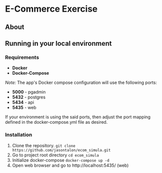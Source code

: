 # E-Commerce Exercise

## About

## Running in your local environment
### Requirements
- **Docker**
- **Docker-Compose**

*Note:* The app's Docker compose configuration will use the following ports:
- **5000** - pgadmin
- **5432** - postgres
- **5434** - api
- **5435** - web

If your environment is using the said ports, then adjust the port mapping defined in the docker-compose.yml file as desired.
### Installation

 1. Clone the repository. 
	`git clone https://github.com/jasontalon/ecom_simula.git`
 2. Go to project root directory
 `cd ecom_simula`
 3. Initialize docker-compose
 `docker-compose up -d`
 4. Open web browser and go to http://localhost:5435/ (web)

 
